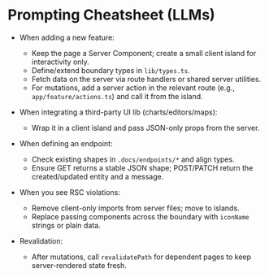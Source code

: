 # Prompting Cheatsheet (LLMs)

- When adding a new feature:
  - Keep the page a Server Component; create a small client island for interactivity only.
  - Define/extend boundary types in `lib/types.ts`.
  - Fetch data on the server via route handlers or shared server utilities.
  - For mutations, add a server action in the relevant route (e.g., `app/feature/actions.ts`) and call it from the island.

- When integrating a third-party UI lib (charts/editors/maps):
  - Wrap it in a client island and pass JSON-only props from the server.

- When defining an endpoint:
  - Check existing shapes in `.docs/endpoints/*` and align types.
  - Ensure GET returns a stable JSON shape; POST/PATCH return the created/updated entity and a message.

- When you see RSC violations:
  - Remove client-only imports from server files; move to islands.
  - Replace passing components across the boundary with `iconName` strings or plain data.

- Revalidation:
  - After mutations, call `revalidatePath` for dependent pages to keep server-rendered state fresh.
